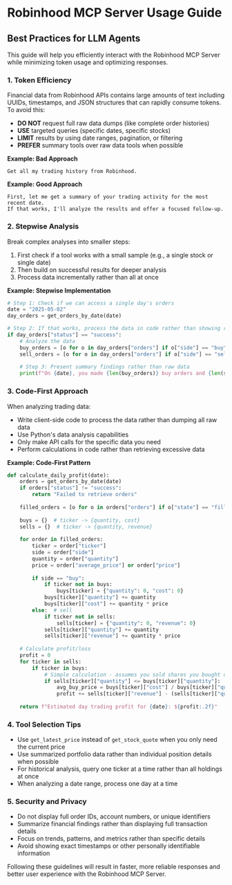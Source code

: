 # Robinhood MCP Server Usage Guide

## Best Practices for LLM Agents

This guide will help you efficiently interact with the Robinhood MCP Server while minimizing token usage and optimizing responses.

### 1. Token Efficiency

Financial data from Robinhood APIs contains large amounts of text including UUIDs, timestamps, and JSON structures that can rapidly consume tokens. To avoid this:

- **DO NOT** request full raw data dumps (like complete order histories)
- **USE** targeted queries (specific dates, specific stocks)
- **LIMIT** results by using date ranges, pagination, or filtering
- **PREFER** summary tools over raw data tools when possible

**Example: Bad Approach**
```
Get all my trading history from Robinhood.
```

**Example: Good Approach**
```
First, let me get a summary of your trading activity for the most recent date.
If that works, I'll analyze the results and offer a focused follow-up.
```

### 2. Stepwise Analysis

Break complex analyses into smaller steps:

1. First check if a tool works with a small sample (e.g., a single stock or single date)
2. Then build on successful results for deeper analysis
3. Process data incrementally rather than all at once

**Example: Stepwise Implementation**
```python
# Step 1: Check if we can access a single day's orders
date = "2025-05-02"
day_orders = get_orders_by_date(date)

# Step 2: If that works, process the data in code rather than showing raw JSON
if day_orders["status"] == "success":
    # Analyze the data
    buy_orders = [o for o in day_orders["orders"] if o["side"] == "buy" and o["state"] == "filled"]
    sell_orders = [o for o in day_orders["orders"] if o["side"] == "sell" and o["state"] == "filled"]
    
    # Step 3: Present summary findings rather than raw data
    print(f"On {date}, you made {len(buy_orders)} buy orders and {len(sell_orders)} sell orders.")
```

### 3. Code-First Approach

When analyzing trading data:

- Write client-side code to process the data rather than dumping all raw data
- Use Python's data analysis capabilities
- Only make API calls for the specific data you need
- Perform calculations in code rather than retrieving excessive data

**Example: Code-First Pattern**
```python
def calculate_daily_profit(date):
    orders = get_orders_by_date(date)
    if orders["status"] != "success":
        return "Failed to retrieve orders"
    
    filled_orders = [o for o in orders["orders"] if o["state"] == "filled"]
    
    buys = {}  # ticker -> {quantity, cost}
    sells = {}  # ticker -> {quantity, revenue}
    
    for order in filled_orders:
        ticker = order["ticker"]
        side = order["side"]
        quantity = order["quantity"]
        price = order["average_price"] or order["price"]
        
        if side == "buy":
            if ticker not in buys:
                buys[ticker] = {"quantity": 0, "cost": 0}
            buys[ticker]["quantity"] += quantity
            buys[ticker]["cost"] += quantity * price
        else:  # sell
            if ticker not in sells:
                sells[ticker] = {"quantity": 0, "revenue": 0}
            sells[ticker]["quantity"] += quantity
            sells[ticker]["revenue"] += quantity * price
    
    # Calculate profit/loss
    profit = 0
    for ticker in sells:
        if ticker in buys:
            # Simple calculation - assumes you sold shares you bought on the same day
            if sells[ticker]["quantity"] <= buys[ticker]["quantity"]:
                avg_buy_price = buys[ticker]["cost"] / buys[ticker]["quantity"]
                profit += sells[ticker]["revenue"] - (sells[ticker]["quantity"] * avg_buy_price)
    
    return f"Estimated day trading profit for {date}: ${profit:.2f}"
```

### 4. Tool Selection Tips

- Use `get_latest_price` instead of `get_stock_quote` when you only need the current price
- Use summarized portfolio data rather than individual position details when possible
- For historical analysis, query one ticker at a time rather than all holdings at once
- When analyzing a date range, process one day at a time

### 5. Security and Privacy

- Do not display full order IDs, account numbers, or unique identifiers
- Summarize financial findings rather than displaying full transaction details  
- Focus on trends, patterns, and metrics rather than specific details
- Avoid showing exact timestamps or other personally identifiable information

Following these guidelines will result in faster, more reliable responses and better user experience with the Robinhood MCP Server.